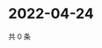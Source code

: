 # 2022-04-24

共 0 条

<!-- BEGIN WEIBO -->
<!-- 最后更新时间 Sun Apr 24 2022 09:12:06 GMT+0800 (China Standard Time) -->

<!-- END WEIBO -->
